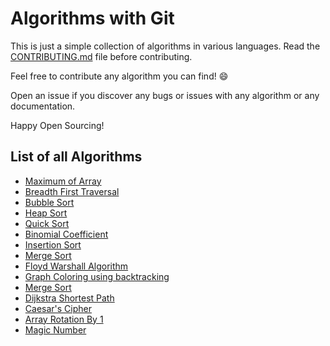 # Algorithms with Git

This is just a simple collection of algorithms in various languages. Read the [CONTRIBUTING.md](CONTRIBUTING.md) file before contributing.

Feel free to contribute any algorithm you can find! :smile:

Open an issue if you discover any bugs or issues with any algorithm or any documentation.

Happy Open Sourcing!

## List of all Algorithms

- [Maximum of Array](algorithms/maximum_of_array)
- [Breadth First Traversal](algorithms/breadth_first_traversal)
- [Bubble Sort](algorithms/Bubble_Sort)
- [Heap Sort](algorithms/heap_sort)
- [Quick Sort](algorithm/quick_sort)
- [Binomial Coefficient](algorithms/binomialCoefficient)
- [Insertion Sort](algorithms/insertion_sort)
- [Merge Sort](algorithms/Merge_sort)
- [Floyd Warshall Algorithm](algorithms/floyd_warshall)
- [Graph Coloring using backtracking](algorithms/graph_coloring.c)
- [Merge Sort](algorithms/Merge_Sort)
- [Dijkstra Shortest Path](algorithms/dijkstra)
- [Caesar's Cipher](algorithms/Caesar's_cipher)
- [Array Rotation By 1](algorithms/array_rotation_by_1)
- [Magic Number](algorithms/magic_no/)

